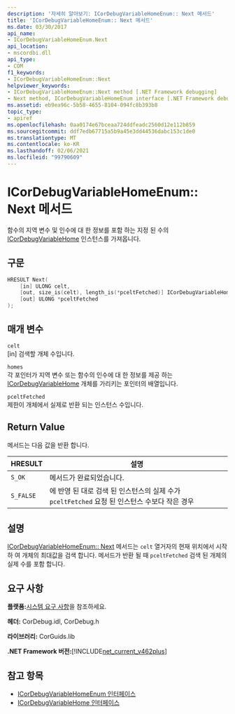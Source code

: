```yaml
---
description: '자세히 알아보기: ICorDebugVariableHomeEnum:: Next 메서드'
title: 'ICorDebugVariableHomeEnum:: Next 메서드'
ms.date: 03/30/2017
api_name:
- ICorDebugVariableHomeEnum.Next
api_location:
- mscordbi.dll
api_type:
- COM
f1_keywords:
- ICorDebugVariableHomeEnum::Next
helpviewer_keywords:
- ICorDebugVariableHomeEnum::Next method [.NET Framework debugging]
- Next method, ICorDebugVariableHomeEnum interface [.NET Framework debugging]
ms.assetid: eb9ea96c-5b58-4655-8104-094fc8b393b8
topic_type:
- apiref
ms.openlocfilehash: 0aa0174e67bceaa724ddfeadc2560d12e112b859
ms.sourcegitcommit: ddf7edb67715a5b9a45e3dd44536dabc153c1de0
ms.translationtype: MT
ms.contentlocale: ko-KR
ms.lasthandoff: 02/06/2021
ms.locfileid: "99790609"
---
```

# <a name="icordebugvariablehomeenumnext-method"></a>ICorDebugVariableHomeEnum:: Next 메서드

함수의 지역 변수 및 인수에 대 한 정보를 포함 하는 지정 된 수의 [ICorDebugVariableHome](icordebugvariablehome-interface.md) 인스턴스를 가져옵니다.  
  
## <a name="syntax"></a>구문  
  
```cpp  
HRESULT Next(  
    [in] ULONG celt,  
    [out, size_is(celt), length_is(*pceltFetched)] ICorDebugVariableHome *homes[],  
    [out] ULONG *pceltFetched  
);  
```  
  
## <a name="parameters"></a>매개 변수  

 `celt`  
 [in] 검색할 개체 수입니다.  
  
 `homes`  
 각 포인터가 지역 변수 또는 함수의 인수에 대 한 정보를 제공 하는 [ICorDebugVariableHome](icordebugvariablehome-interface.md) 개체를 가리키는 포인터의 배열입니다.  
  
 `pceltFetched`  
 제한이 개체에서 실제로 반환 되는 인스턴스 수입니다.  
  
## <a name="return-value"></a>Return Value  

 메서드는 다음 값을 반환 합니다.  
  
|HRESULT|설명|  
|-------------|-----------------|  
|`S_OK`|메서드가 완료되었습니다.|  
|`S_FALSE`|에 반영 된 대로 검색 된 인스턴스의 실제 수가 `pceltFetched` 요청 된 인스턴스 수보다 작은 경우|  
  
## <a name="remarks"></a>설명  

 [ICorDebugVariableHomeEnum:: Next](icordebugvariablehomeenum-next-method.md) 메서드는 `celt` 열거자의 현재 위치에서 시작 하 여 개체의 최대값을 검색 합니다. 메서드가 반환 될 때 `pceltFetched` 검색 된 개체의 실제 수를 포함 합니다.  
  
## <a name="requirements"></a>요구 사항  

 **플랫폼:**[시스템 요구 사항](../../get-started/system-requirements.md)을 참조하세요.  
  
 **헤더:** CorDebug.idl, CorDebug.h  
  
 **라이브러리:** CorGuids.lib  
  
 **.NET Framework 버전:**[!INCLUDE[net_current_v462plus](../../../../includes/net-current-v462plus-md.md)]  
  
## <a name="see-also"></a>참고 항목

- [ICorDebugVariableHomeEnum 인터페이스](icordebugvariablehomeenum-interface.md)
- [ICorDebugVariableHome 인터페이스](icordebugvariablehome-interface.md)
